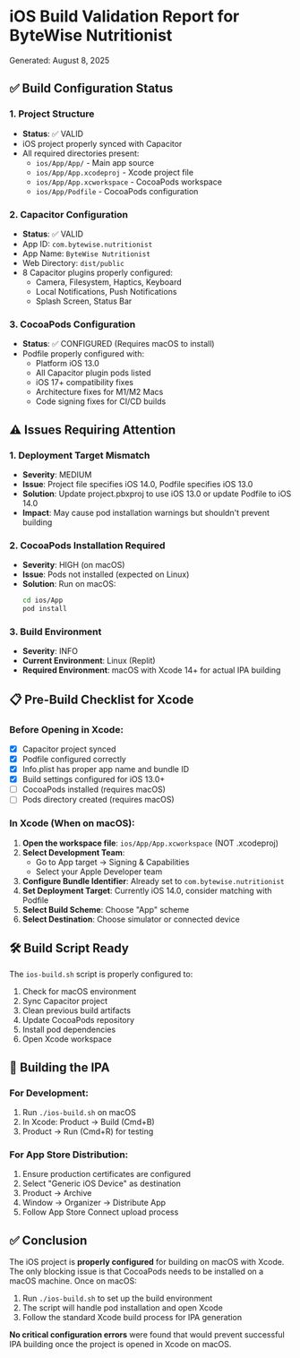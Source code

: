 # iOS Build Validation Report for ByteWise Nutritionist
Generated: August 8, 2025

## ✅ Build Configuration Status

### 1. Project Structure
- **Status**: ✅ VALID
- iOS project properly synced with Capacitor
- All required directories present:
  - `ios/App/App/` - Main app source
  - `ios/App/App.xcodeproj` - Xcode project file
  - `ios/App/App.xcworkspace` - CocoaPods workspace
  - `ios/App/Podfile` - CocoaPods configuration

### 2. Capacitor Configuration
- **Status**: ✅ VALID
- App ID: `com.bytewise.nutritionist`
- App Name: `ByteWise Nutritionist`
- Web Directory: `dist/public`
- 8 Capacitor plugins properly configured:
  - Camera, Filesystem, Haptics, Keyboard
  - Local Notifications, Push Notifications
  - Splash Screen, Status Bar

### 3. CocoaPods Configuration
- **Status**: ✅ CONFIGURED (Requires macOS to install)
- Podfile properly configured with:
  - Platform iOS 13.0
  - All Capacitor plugin pods listed
  - iOS 17+ compatibility fixes
  - Architecture fixes for M1/M2 Macs
  - Code signing fixes for CI/CD builds

## ⚠️ Issues Requiring Attention

### 1. Deployment Target Mismatch
- **Severity**: MEDIUM
- **Issue**: Project file specifies iOS 14.0, Podfile specifies iOS 13.0
- **Solution**: Update project.pbxproj to use iOS 13.0 or update Podfile to iOS 14.0
- **Impact**: May cause pod installation warnings but shouldn't prevent building

### 2. CocoaPods Installation Required
- **Severity**: HIGH (on macOS)
- **Issue**: Pods not installed (expected on Linux)
- **Solution**: Run on macOS:
  ```bash
  cd ios/App
  pod install
  ```

### 3. Build Environment
- **Severity**: INFO
- **Current Environment**: Linux (Replit)
- **Required Environment**: macOS with Xcode 14+ for actual IPA building

## 📋 Pre-Build Checklist for Xcode

### Before Opening in Xcode:
- [x] Capacitor project synced
- [x] Podfile configured correctly
- [x] Info.plist has proper app name and bundle ID
- [x] Build settings configured for iOS 13.0+
- [ ] CocoaPods installed (requires macOS)
- [ ] Pods directory created (requires macOS)

### In Xcode (When on macOS):
1. **Open the workspace file**: `ios/App/App.xcworkspace` (NOT .xcodeproj)
2. **Select Development Team**: 
   - Go to App target → Signing & Capabilities
   - Select your Apple Developer team
3. **Configure Bundle Identifier**: Already set to `com.bytewise.nutritionist`
4. **Set Deployment Target**: Currently iOS 14.0, consider matching with Podfile
5. **Select Build Scheme**: Choose "App" scheme
6. **Select Destination**: Choose simulator or connected device

## 🛠 Build Script Ready
The `ios-build.sh` script is properly configured to:
1. Check for macOS environment
2. Sync Capacitor project
3. Clean previous build artifacts
4. Update CocoaPods repository
5. Install pod dependencies
6. Open Xcode workspace

## 📱 Building the IPA

### For Development:
1. Run `./ios-build.sh` on macOS
2. In Xcode: Product → Build (Cmd+B)
3. Product → Run (Cmd+R) for testing

### For App Store Distribution:
1. Ensure production certificates are configured
2. Select "Generic iOS Device" as destination
3. Product → Archive
4. Window → Organizer → Distribute App
5. Follow App Store Connect upload process

## ✅ Conclusion

The iOS project is **properly configured** for building on macOS with Xcode. The only blocking issue is that CocoaPods needs to be installed on a macOS machine. Once on macOS:

1. Run `./ios-build.sh` to set up the build environment
2. The script will handle pod installation and open Xcode
3. Follow the standard Xcode build process for IPA generation

**No critical configuration errors** were found that would prevent successful IPA building once the project is opened in Xcode on macOS.